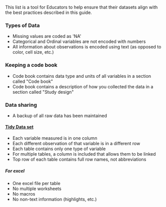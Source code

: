 This list is a tool for Educators to help ensure that their datasets align with the best practices described in this guide.

### Types of Data

* Missing values are coded as 'NA'
* Categorical and Ordinal variables are not encoded with numbers
* All information about observations is encoded using text (as opposed to color, cell size, etc.)


### Keeping a code book

* Code book contains data type and units of all variables in a section called "Code book"
* Code book contains a description of how you collected the data in a section called "Study design"


### Data sharing

* A backup of all raw data has been maintained


#### [Tidy Data set](https://github.com/jtleek/datasharing#the-tidy-data-set)

* Each variable measured is in one column
* Each different observation of that variable is in a different row
* Each table contains only one type of variable
* For multiple tables, a column is included that allows them to be linked
* Top row of each table contains full row names, not abbreviations


##### For excel

* One excel file per table
* No multiple worksheets
* No macros
* No non-text information (highlights, etc.)
